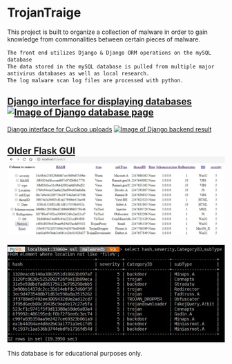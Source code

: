 # TrojanTraige
This project is built to organize a collection of malware in order to gain knowledge from commonalities between certain pieces of malware.

    The front end utilizes Django & Django ORM operations on the mySQL database
    The data stored in the mySQL database is pulled from multiple major antivirus databases as well as local research.
    The log malware scan log files are processed with python.

[Django interface for displaying databases](https://github.com/chris-ault/TrojanTriage/tree/master/FrontEnd/Django_Guis/Database_Views_Interface)
<a href="https://github.com/chris-ault/TrojanTriage/tree/master/FrontEnd/Django_Guis/Database_Views_Interface">![Image of Django database page](https://github.com/chris-ault/TrojanTriage/blob/master/FrontEnd/Django_Guis/Database_Views_Interface/typePage.png)</a>
------------
[Django interface for Cuckoo uploads](https://github.com/chris-ault/TrojanTriage/tree/master/FrontEnd/Django_Guis/Cuckoo_JSON_fileUpload_Interface)
<a href="https://github.com/chris-ault/TrojanTriage/tree/master/FrontEnd/Django_Guis/Cuckoo_JSON_fileUpload_Interface">![Image of Django backend result](https://github.com/chris-ault/TrojanTriage/blob/master/FrontEnd/Django_Guis/Cuckoo_JSON_fileUpload_Interface/cuckoo_parsed_result.PNG)</a>

<a href="https://github.com/chris-ault/TrojanTriage/tree/master/FrontEnd/Flask_Guis/SimpleTable">Older Flask GUI
![Image of Flask GUI](https://github.com/chris-ault/TrojanTraige/blob/master/flask.JPG)</a>
------------
![Image of SQL Results](https://github.com/chris-ault/TrojanTraige/blob/master/sql.JPG)

This database is for educational purposes only.
